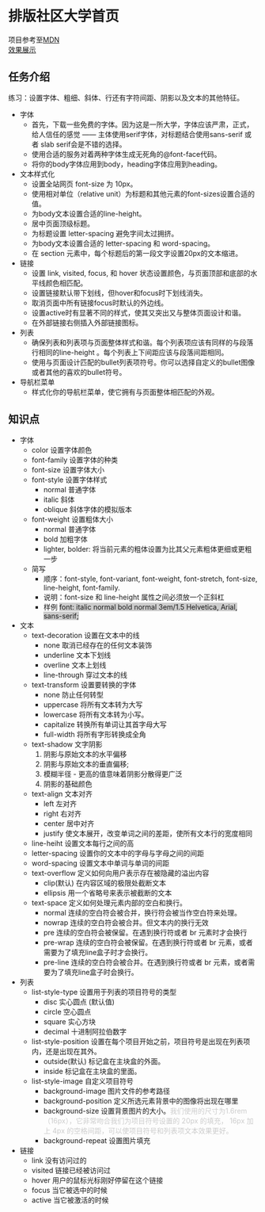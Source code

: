 # 排版社区大学首页

项目参考至[MDN](https://developer.mozilla.org/zh-CN/docs/Learn/CSS/%E4%B8%BA%E6%96%87%E6%9C%AC%E6%B7%BB%E5%8A%A0%E6%A0%B7%E5%BC%8F/Typesetting_a_homepage)<br>
[效果展示](https://15515179583.github.io/MDN/test7/index.html)

## 任务介绍

练习：设置字体、粗细、斜体、行还有字符间距、阴影以及文本的其他特征。
- 字体
  - 首先，下载一些免费的字体。因为这是一所大学，字体应该严肃，正式，给人信任的感觉 —— 主体使用serif字体，对标题结合使用sans-serif 或者 slab serif会是不错的选择。
  - 使用合适的服务对着两种字体生成无死角的@font-face代码。
  - 将你的body字体应用到body，heading字体应用到heading。
- 文本样式化
  - 设置全站网页 font-size 为 10px。
  - 使用相对单位（relative unit）为标题和其他元素的font-sizes设置合适的值。
  - 为body文本设置合适的line-height。
  - 居中页面顶级标题。
  - 为标题设置 letter-spacing 避免字间太过拥挤。
  - 为body文本设置合适的 letter-spacing 和 word-spacing。
  - 在 section 元素中，每个标题后的第一段文字设置20px的文本缩进。
- 链接
  - 设置 link, visited, focus, 和 hover 状态设置颜色，与页面顶部和底部的水平线颜色相匹配。
  - 设置链接默认带下划线，但hover和focus时下划线消失。
  - 取消页面中所有链接focus时默认的外边线。
  - 设置active时有显著不同的样式，使其又突出又与整体页面设计和谐。
  - 在外部链接右侧插入外部链接图标。
- 列表
  - 确保列表和列表项与页面整体样式和谐。每个列表项应该有同样的与段落行相同的line-height 。每个列表上下间距应该与段落间距相同。
  - 使用与页面设计匹配的bullet列表项符号。你可以选择自定义的bullet图像或者其他的喜欢的bullet符号。
- 导航栏菜单
  - 样式化你的导航栏菜单，使它拥有与页面整体相匹配的外观。
## 知识点
- 字体
  - color 设置字体颜色 
  - font-family 设置字体的种类
  - font-size 设置字体大小
  - font-style 设置字体样式
    - normal 普通字体
    - italic 斜体
    - oblique 斜体字体的模拟版本
  - font-weight 设置粗体大小
    - normal 普通字体
    - bold 加粗字体
    - lighter, bolder: 将当前元素的粗体设置为比其父元素粗体更细或更粗一步
  - 简写
    - 顺序：font-style, font-variant, font-weight, font-stretch, font-size, line-height, font-family.
    - 说明：font-size 和 line-height 属性之间必须放一个正斜杠
    - 样例 <span style="background-color:#ccc">font: italic normal bold normal 3em/1.5 Helvetica, Arial, sans-serif;</span>
- 文本
  - text-decoration 设置在文本中的线
    - none 取消已经存在的任何文本装饰
    - underline 文本下划线
    - overline 文本上划线
    - line-through 穿过文本的线
  - text-transform 设置要转换的字体
    - none  防止任何转型
    - uppercase 将所有文本转为大写
    - lowercase 将所有文本转为小写。
    - capitalize 转换所有单词让其首字母大写
    - full-width 将所有字形转换成全角
  - text-shadow 文字阴影
    1. 阴影与原始文本的水平偏移
    2. 阴影与原始文本的垂直偏移;
    3. 模糊半径 - 更高的值意味着阴影分散得更广泛
    4. 阴影的基础颜色
  - text-align 文本对齐
    - left 左对齐
    - right 右对齐
    - center 居中对齐
    - justify 使文本展开，改变单词之间的差距，使所有文本行的宽度相同
  - line-heiht 设置文本每行之间的高
  - letter-spacing 设置你的文本中的字母与字母之间的间距
  - word-spacing 设置文本中单词与单词的间距
  - text-overflow 定义如何向用户表示存在被隐藏的溢出内容
    - clip(默认) 在内容区域的极限处截断文本
    - ellipsis 用一个省略号来表示被截断的文本
  - text-space 定义如何处理元素内部的空白和换行。
    - normal 连续的空白符会被合并，换行符会被当作空白符来处理。
    - nowrap 连续的空白符会被合并。但文本内的换行无效
    - pre 连续的空白符会被保留。在遇到换行符或者 br 元素时才会换行
    - pre-wrap 连续的空白符会被保留。在遇到换行符或者 br 元素，或者需要为了填充line盒子时才会换行。
    - pre-line 连续的空白符会被合并。在遇到换行符或者 br 元素，或者需要为了填充line盒子时会换行。
- 列表
  - list-style-type 设置用于列表的项目符号的类型
    - disc 实心圆点 (默认值)
    - circle 空心圆点
    - square 实心方块
    - decimal 十进制阿拉伯数字
  - list-style-position 设置在每个项目开始之前，项目符号是出现在列表项内，还是出现在其外。
    - outside(默认) 标记盒在主块盒的外面。
    - inside 标记盒在主块盒的里面。
  - list-style-image 自定义项目符号
    - background-image 图片文件的参考路径
    - background-position 定义所选元素背景中的图像将出现在哪里 
    - background-size 设置背景图片的大小。<span style="color:#ccc">我们使用的尺寸为1.6rem（16px），它非常吻合我们为项目符号设置的 20px  的填充， 16px 加上 4px 的空格间距，可以使项目符号和列表项文本效果更好。</span>
    - background-repeat 设置图片填充
- 链接
  - link 没有访问过的
  - visited 链接已经被访问过
  - hover 用户的鼠标光标刚好停留在这个链接
  - focus 当它被选中的时候
  - active 当它被激活的时候